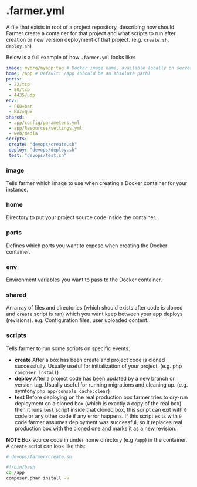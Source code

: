 # .farmer.yml
A file that exists in root of a project repository, describing how should Farmer create a container for that project and what scripts to run after creation or new version deployment of that project. (e.g. `create.sh`, `deploy.sh`)

Below is a full example of how `.farmer.yml` looks like:
```yml
image: myorg/myapp:tag # Docker image name, available locally on server OR on hub.docker.io.
home: /app # Default: /app (Should be an absolute path)
ports:
 - 22/tcp
 - 80/tcp
 - 4435/udp
env:
 - FOO=bar
 - BAZ=qux
shared:
 - app/config/parameters.yml
 - app/Resources/settings.yml
 - web/media
scripts:
 create: "devops/create.sh"
 deploy: "devops/deploy.sh"
 test: "devops/test.sh"
```

### image
Tells farmer which image to use when creating a Docker container for your instance.

### home
Directory to put your project source code inside the container.

### ports
Defines which ports you want to expose when creating the Docker container.

### env
Environment variables you want to pass to the Docker container.

### shared
An array of files and directories (which should exists after code is cloned and `create` script is ran) which you want keep between your app deploys (revisions). e.g. Configuration files, user uploaded content.

### scripts
Tells farmer to run some scripts on specific events:
* **create** After a box has been create and project code is cloned successfully. Usually useful for initialization of your project. (e.g. php `composer install`)
* **deploy** After a project code has been updated by a new branch or version tag. Usually useful for running migrations and cleaning up. (e.g. symfony `php app/console cache:clear`)
* **test** Before deploying on the real production box farmer tries to dry-run deployment on a cloned box (which is exactly a copy of the real box) then it runs `test` script inside that cloned box, this script can exit with `0` code or any other code if any error happens. If this script exits with `0` code farmer assumes deployment was successful, so it replaces real production box with the cloned one and marks it as a new revision.

**NOTE** Box source code in under home directory (e.g `/app`) in the container. A `create` script can look like this:

```sh
# devops/farmer/create.sh

#!/bin/bash
cd /app
composer.phar install -v
```
